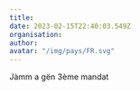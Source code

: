 ```yaml
---
title: 
date: 2023-02-15T22:40:03.549Z
organisation: 
author: 
avatar: "/img/pays/FR.svg"
---
```


Jàmm a gën 3ème mandat
